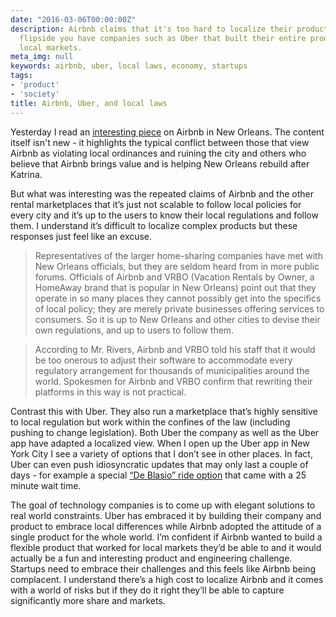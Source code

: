```yaml
---
date: "2016-03-06T00:00:00Z"
description: Airbnb claims that it's too hard to localize their product but on the
  flipside you have companies such as Uber that built their entire product around
  local markets.
meta_img: null
keywords: airbnb, uber, local laws, economy, startups
tags:
- 'product'
- 'society'
title: Airbnb, Uber, and local laws
---
```


Yesterday I read an [interesting piece](http://www.nytimes.com/2016/03/06/business/airbnb-pits-neighbor-against-neighbor-in-tourist-friendly-new-orleans.html) on Airbnb in New Orleans. The content itself isn't new - it highlights the typical conflict between those that view Airbnb as violating local ordinances and ruining the city and others who believe that Airbnb brings value and is helping New Orleans rebuild after Katrina.

But what was interesting was the repeated claims of Airbnb and the other rental marketplaces that it’s just not scalable to follow local policies for every city and it’s up to the users to know their local regulations and follow them. I understand it’s difficult to localize complex products but these responses just feel like an excuse.

> Representatives of the larger home-sharing companies have met with New Orleans officials, but they are seldom heard from in more public forums. Officials of Airbnb and VRBO (Vacation Rentals by Owner, a HomeAway brand that is popular in New Orleans) point out that they operate in so many places they cannot possibly get into the specifics of local policy; they are merely private businesses offering services to consumers. So it is up to New Orleans and other cities to devise their own regulations, and up to users to follow them.

> According to Mr. Rivers, Airbnb and VRBO told his staff that it would be too onerous to adjust their software to accommodate every regulatory arrangement for thousands of municipalities around the world. Spokesmen for Airbnb and VRBO confirm that rewriting their platforms in this way is not practical.

Contrast this with Uber. They also run a marketplace that’s highly sensitive to local regulation but work within the confines of the law (including pushing to change legislation). Both Uber the company as well as the Uber app have adapted a localized view. When I open up the Uber app in New York City I see a variety of options that I don’t see in other places. In fact, Uber can even push idiosyncratic updates that may only last a couple of days - for example a special [“De Blasio” ride option](http://techcrunch.com/2015/07/16/uber-launches-de-blasios-uber-feature-in-nyc-with-25-minute-wait-times/) that came with a 25 minute wait time.

The goal of technology companies is to come up with elegant solutions to real world constraints. Uber has embraced it by building their company and product to embrace local differences while Airbnb adopted the attitude of a single product for the whole world. I’m confident if Airbnb wanted to build a flexible product that worked for local markets they’d be able to and it would actually be a fun and interesting product and engineering challenge. Startups need to embrace their challenges and this feels like Airbnb being complacent. I understand there’s a high cost to localize Airbnb and it comes with a world of risks but if they do it right they’ll be able to capture significantly more share and markets.

